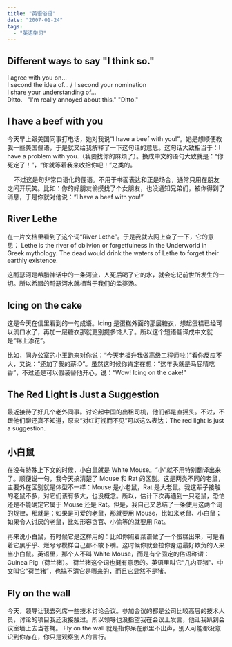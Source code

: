 ```yaml
---
title: "英语俗语"
date: "2007-01-24"
tags: 
  - "英语学习"
---
```


## Different ways to say \"I think so.\"

I agree with you on...  
I second the idea of... / I second your nomination  
I share your understanding of...  
Ditto.   "I'm really annoyed about this." "Ditto."

## I have a beef with you

今天早上跟美国同事打电话，她对我说“I have a beef with you!”。她是想顺便教我一些美国俚语，于是就又给我解释了一下这句话的意思。这句话大致相当于：I have a problem with you.（我要找你的麻烦了）。换成中文的语句大致就是：“你死定了！”，“你就等着我来收拾你吧！”之类的。

    不过这是句非常口语化的俚语。不用于书面表达和正是场合，通常只用在朋友之间开玩笑。比如：你的好朋友偷摸找了个女朋友，也没通知兄弟们，被你得到了消息，于是你就对他说：“I have a beef with you!”


## River Lethe

在一片文档里看到了这个词“River Lethe”。于是我就去网上查了一下，它的意思：
Lethe is the river of oblivion or forgetfulness in the Underworld in Greek mythology.   The dead would drink the waters of Lethe to forget their earthly existence.

这酹瑟河是希腊神话中的一条河流，人死后喝了它的水，就会忘记前世所发生的一切。所以希腊的酹瑟河水就相当于我们的孟婆汤。
	
	
	
## Icing on the cake

这是今天在信里看到的一句成语。Icing 是蛋糕外面的那层糖衣，想起蛋糕已经可以流口水了，再加一层糖衣那就更别提多馋人了。所以这个短语翻译成中文就是“锦上添花”。

比如，同办公室的小王跑来对你说：“今天老板升我做高级工程师啦:)”看你反应不大，又说：“还加了我的薪:D”。虽然这时候你肯定在想：“这年头就是马屁精吃香”，不过还是可以假装替他开心，说：“Wow! Icing on the cake!”
	
	
## The Red Light is Just a Suggestion

最近接待了好几个老外同事。讨论起中国的出租司机，他们都是直摇头。不过，不跟他们聊还真不知道，原来“对红灯视而不见”可以这么表达：The red light is just a suggestion.

## 小白鼠

在没有特殊上下文的时候，小白鼠就是 White Mouse。“小”就不用特别翻译出来了。顺便说一句，我今天搞清楚了 Mouse 和 Rat 的区别。这是两类不同的老鼠，主要外在区别就是体型不一样：Mouse 是小老鼠，Rat 是大老鼠。我这辈子接触的老鼠不多，对它们该有多大，也没概念。所以，估计下次再遇到一只老鼠，恐怕还是不能确定它属于 Mouse 还是 Rat。但是，我自己又总结了一条使用这两个词的规律，那就是：如果是可爱的老鼠，那就要用 Mouse，比如米老鼠、小白鼠；如果令人讨厌的老鼠，比如形容贪官、小偷等的就要用 Rat。

再来说小白鼠，有时候它是这样用的：比如你照着菜谱做了一个蛋糕出来，可是看着它黑乎乎、烂兮兮模样自己都不敢下嘴。这时候你就会拉你身边最好欺负的人来当小白鼠。英语里，那个人不叫 White Mouse，而是有个固定的俗语称谓：Guinea Pig（荷兰猪）。
荷兰猪这个词也挺有意思的。英语里叫它“几内亚猪”、中文叫它“荷兰猪”，也搞不清它是哪来的，而且它显然不是猪。
	
## Fly on the wall

今天，领导让我去列席一些技术讨论会议。参加会议的都是公司比较高层的技术人员，讨论的项目我还没接触过。所以领导也没指望我在会议上发言，他让我趴到会议室墙上去当苍蝇。
Fly on the wall 就是指你呆在那里不出声，别人可能都没意识到你存在，你只是观察别人的言行。
